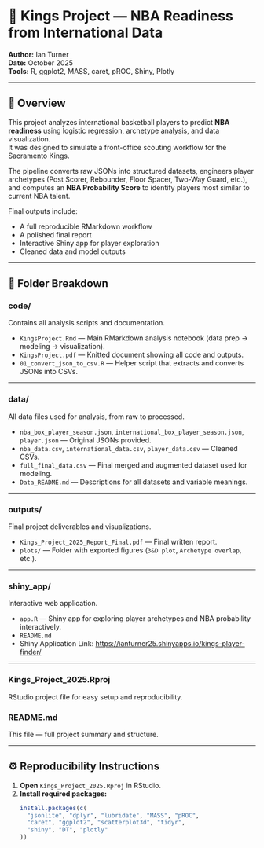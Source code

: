 # 🏀 Kings Project — NBA Readiness from International Data

**Author:** Ian Turner  
**Date:** October 2025  
**Tools:** R, ggplot2, MASS, caret, pROC, Shiny, Plotly  

---

## 🧠 Overview
This project analyzes international basketball players to predict **NBA readiness** using logistic regression, archetype analysis, and data visualization.  
It was designed to simulate a front-office scouting workflow for the Sacramento Kings.  

The pipeline converts raw JSONs into structured datasets, engineers player archetypes (Post Scorer, Rebounder, Floor Spacer, Two-Way Guard, etc.), and computes an **NBA Probability Score** to identify players most similar to current NBA talent.  

Final outputs include:
- A full reproducible RMarkdown workflow  
- A polished final report  
- Interactive Shiny app for player exploration  
- Cleaned data and model outputs  

---

## 📂 Folder Breakdown

### **code/**
Contains all analysis scripts and documentation.
- `KingsProject.Rmd` — Main RMarkdown analysis notebook (data prep → modeling → visualization).  
- `KingsProject.pdf` — Knitted document showing all code and outputs.  
- `01_convert_json_to_csv.R` — Helper script that extracts and converts JSONs into CSVs.

---

### **data/**
All data files used for analysis, from raw to processed.
- `nba_box_player_season.json`, `international_box_player_season.json`, `player.json` — Original JSONs provided.  
- `nba_data.csv`, `international_data.csv`, `player_data.csv` — Cleaned CSVs.  
- `full_final_data.csv` — Final merged and augmented dataset used for modeling.  
- `Data_README.md` — Descriptions for all datasets and variable meanings.

---

### **outputs/**
Final project deliverables and visualizations.
- `Kings_Project_2025_Report_Final.pdf` — Final written report.  
- `plots/` — Folder with exported figures (`3&D plot`, `Archetype overlap`, etc.).  

---

### **shiny_app/**
Interactive web application.
- `app.R` — Shiny app for exploring player archetypes and NBA probability interactively.
-  `README.md` 
- Shiny Application Link: https://ianturner25.shinyapps.io/kings-player-finder/

---

### **Kings_Project_2025.Rproj**
RStudio project file for easy setup and reproducibility.

### **README.md**
This file — full project summary and structure.

---

## ⚙️ Reproducibility Instructions

1. **Open** `Kings_Project_2025.Rproj` in RStudio.  
2. **Install required packages:**
   ```r
   install.packages(c(
     "jsonlite", "dplyr", "lubridate", "MASS", "pROC",
     "caret", "ggplot2", "scatterplot3d", "tidyr",
     "shiny", "DT", "plotly"
   ))
